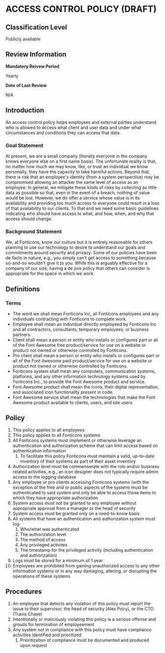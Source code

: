 # ACCESS CONTROL POLICY (DRAFT)

## Classification Level
Publicly available

## Review Information

__Mandatory Reivew Period__

Yearly

__Date of Last Review__

N/A

## Introduction

An access control policy helps employees and external parties understand who is allowed to access what client and user data 
and under what circumstances and conditions they can access that data.

### Goal Statement

At present, we are a small company (literally everyone in the company knows everyone else on a first name basis). The 
unfortunate reality is that, no matter how much we may know, like, or trust an individual we know personally, they have the 
capacity to take harmful actions. Beyond that, there is risk that an employee's identity (from a system perspective) may be 
compromised allowing an attacker the same level of access as an employee. In general, we mitigate these kinds of risks by 
collecting as little data as possible so that, even in the event of a breach, nothing of value would be lost. However, we do
offer a service whose value is in its availability and providing too much access to everyone could result in a loss of that 
availability to our clients. To that end we need some basic guidelines indicating who should have access to what, and how,
when, and why that access should change.

### Background Statement 

We, at Fonticons, know our culture but it is entirely reasonable for others planning to use our technology to desire to 
understand our goals and commitments around security and privacy. Some of our policies have been de facto in nature, e.g.,
you simply can't get access to something because so-and-so wouldn't give it to you. While this is arguably effective for a 
company of our size, having a de jure policy that others can consider is appropriate for the space in which we work. 

## Definitions 

### Terms

* The word we shall mean Fonticons Inc, all Fonticons employees and any individuals contracting with Fonticons to complete work.
* Employee shall mean an individual directly employeed by Fonticons Inc and all contractors, consultants, temporary employees, or business partners.
* Client shall mean a person or entity who installs or configures part or all of the Font Awesome free product/service for use on a website or product not owned or otherwise controlled by Fonticons.
* Pro client shall mean a person or entity who installs or configures part or all of the Font Awesome paid product/service for use on a website or product not owned or otherwise controlled by Fonticons.
* Fonticons system shall mean any computers, communication systems, platforms, and any other information technology systems used by Fonticons Inc., to provide the Font Awesome product and service.
* Font Awesome product shall mean the icons, their digital representation, and associated icon functionality present in code.
* Font Awesome service shall mean the technologies that make the Font Awesome product available to clients, users, and site users.

## Policy 

1. This policy applies to all employees
1. This policy applies to all Fonticons systems
1. All Fonticons systems must implement or otherwise leverage an authentication and authorization scheme that can limit access based on authentication information
   1. To facilitate this policy Fonticons must maintain a valid, up-to-date inventory of their systems as part of their asset inventory
1. Authorization level must be commenserate with the role and/or business related activities, e.g., an icon designer does not typically require admin access to the logging database
1. Any employee or pro clients accessing Fonticons systems (with the exception of the free and or public aspects of the system) must be authenticated to said system and only be able to access those items to which they have appropriate authorization
1. System access must not be granted to any employee without appropriate approval from a manager or the head of security 
1. System access must be granted only on a need-to-know basis
1. All systems that have an authentication and authorization system must log: 
   1. Who/what was authenticated
   1. The authorization level
   1. The method of access 
   1. Any privileged activites
   1. The timestamp for the privileged activity (including authentication and authorization)
1. Logs must be stored for a minimum of 1 year
1. Employees are prohibited from gaining unauthorized access to any other information systems or in any way damaging, altering, or disrupting the operations of these systems

## Procedures

1. An employee that detects any violation of this policy must report the issue to their supervisor, the head of security (Alex Poiry), or the CTO (Travis Chase)
1. Intentionally or maliciously violating this policy is a serious offense and grouds for termination of employeement
1. Any system not in compliance with this policy must have compliance activities identified and prioritized
   1. Prioritization of compliance must be documented and produced upon request